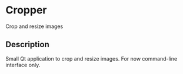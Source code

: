 Cropper
=======

Crop and resize images

Description
-----------

Small Qt application to crop and resize images. For now command-line interface only.

